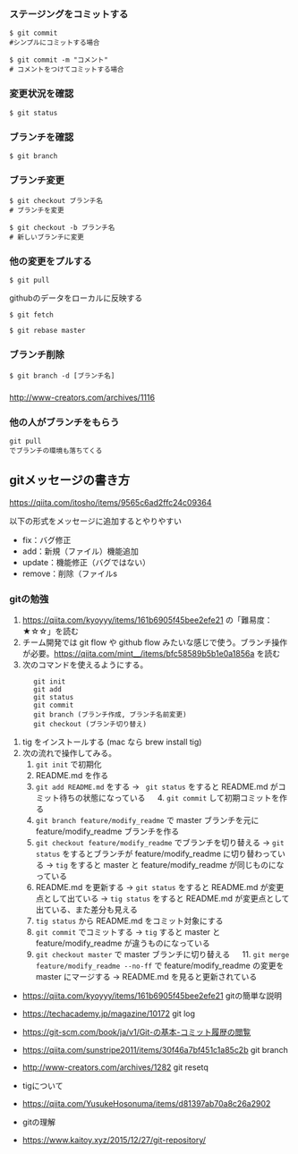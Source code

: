 
### ステージングをコミットする
```
$ git commit 
#シンプルにコミットする場合

$ git commit -m "コメント"
# コメントをつけてコミットする場合
```
### 変更状況を確認
```
$ git status
```
### ブランチを確認
```
$ git branch
```
### ブランチ変更
```
$ git checkout ブランチ名
# ブランチを変更

$ git checkout -b ブランチ名
# 新しいブランチに変更
```
### 他の変更をプルする
```
$ git pull 
```
githubのデータをローカルに反映する
```
$ git fetch
```
```
$ git rebase master 
```

### ブランチ削除
```
$ git branch -d [ブランチ名]
```

### 
http://www-creators.com/archives/1116
### 他の人がブランチをもらう
```
git pull
でブランチの環境も落ちてくる
```

## gitメッセージの書き方
https://qiita.com/itosho/items/9565c6ad2ffc24c09364

以下の形式をメッセージに追加するとやりやすい
* fix：バグ修正
* add：新規（ファイル）機能追加
* update：機能修正（バグではない）
* remove：削除（ファイルs

### gitの勉強

1. https://qiita.com/kyoyyy/items/161b6905f45bee2efe21 の「難易度：★☆☆」を読む
1. チーム開発では git flow や github flow みたいな感じで使う。ブランチ操作が必要。https://qiita.com/mint__/items/bfc58589b5b1e0a1856a を読む
1. 次のコマンドを使えるようにする。
```
      git init
      git add
      git status
      git commit
      git branch (ブランチ作成, ブランチ名前変更)
      git checkout (ブランチ切り替え)
```
1. tig をインストールする (mac なら brew install tig)
2. 次の流れで操作してみる。
      1. ``` git init ``` で初期化
      2. README.md を作る
      3. ``` git add README.md ``` をする
         -> ``` git status``` をすると README.md がコミット待ちの状態になっている
　    4. ```git commit``` して初期コミットを作る
      5. ```git branch feature/modify_readme``` で master ブランチを元に feature/modify_readme ブランチを作る
      6. ```git checkout feature/modify_readme``` でブランチを切り替える
         -> ```git status``` をするとブランチが feature/modify_readme に切り替わっている
         -> ```tig``` をすると master と  feature/modify_readme が同じものになっている
      7. README.md を更新する
         -> ```git status``` をすると README.md が変更点として出ている
         -> ```tig status``` をすると README.md が変更点として出ている、また差分も見える
      8. ```tig status``` から README.md  をコミット対象にする
      9. ```git commit``` でコミットする
         -> ```tig``` すると master と  feature/modify_readme が違うものになっている
     10. ```git checkout master``` で master ブランチに切り替える
　 11. ```git merge feature/modify_readme --no-ff``` で feature/modify_readme の変更を master にマージする
         -> README.md を見ると更新されている


* https://qiita.com/kyoyyy/items/161b6905f45bee2efe21   gitの簡単な説明
* https://techacademy.jp/magazine/10172   git log 
* https://git-scm.com/book/ja/v1/Git-の基本-コミット履歴の閲覧
* https://qiita.com/sunstripe2011/items/30f46a7bf451c1a85c2b    git branch
* http://www-creators.com/archives/1282   git resetq


* tigについて
* https://qiita.com/YusukeHosonuma/items/d81397ab70a8c26a2902

* gitの理解
* https://www.kaitoy.xyz/2015/12/27/git-repository/
